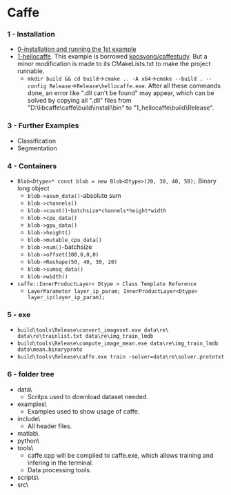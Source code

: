 # Caffe
### 1 - Installation
+ [0-installation and running the 1st example](https://github.com/suzyi/cpp/blob/master/caffe/0-caffe_installation.md)
+ [1-hellocaffe](1-hellocaffe). This example is borrowed [koosyong/caffestudy](https://github.com/koosyong/caffestudy/). But a minor modification is made to its CMakeLists.txt to make the project runnable.
  + `mkdir build && cd build`->`cmake .. -A x64`->`cmake --build . --config Release`->`Release\hellocaffe.exe`. After all these commands done, an error like ".dll can't be found" may appear, which can be solved by copying all ".dll" files from "D:\libcaffe\caffe\build\install\bin" to "1_hellocaffe\build\Release\".

### 3 - Further Examples
+ Classification
+ Segmentation

### 4 - Containers
+ `Blob<Dtype>* const blob = new Blob<Dtype>(20, 30, 40, 50);` Binary long object
  + `blob->asum_data()`-absolute sum
  + `blob->channels()`
  + `blob->count()`-`batchsize*channels*height*width`
  + `blob->cpu_data()`
  + `blob->gpu_data()`
  + `blob->height()`
  + `blob->mutable_cpu_data()`
  + `blob->num()`-batchsize
  + `blob->offset(100,0,0,0)`
  + `blob->Reshape(50, 40, 30, 20)`
  + `blob->sumsq_data()`
  + `blob->width()`
+ `caffe::InnerProductLayer< Dtype > Class Template Reference`
  + `LayerParameter layer_ip_param; InnerProductLayer<Dtype> layer_ip(layer_ip_param);`
### 5 - exe
+ `build\tools\Release\convert_imageset.exe data\re\ data\re\trainlist.txt data\re\img_train_lmdb`
+ `build\tools\Release\compute_image_mean.exe data\re\img_train_lmdb data\mean.binaryproto`
+ `build\tools\Release\caffe.exe train -solver=data\re\solver.prototxt`

### 6 - folder tree
+ data\
  + Scritps used to download dataset needed.
+ examples\
  + Examples used to show usage of caffe.
+ include\
  + All header files.
+ matlab\
+ python\
+ tools\
  + caffe.cpp will be compiled to caffe.exe, which allows training and infering in the terminal.
  + Data processing tools.
+ scripts\
+ src\